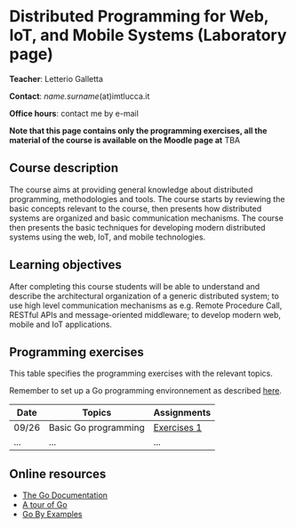# Distributed Programming for Web, IoT, and Mobile Systems (Laboratory page)

**Teacher**: Letterio Galletta

**Contact**: *name.surname*(at)imtlucca.it

**Office hours**: contact me by e-mail

**Note that this page contains only the programming exercises,  all the material of the course is available on the Moodle page at** TBA

## Course description

The course aims at providing general knowledge about distributed programming, methodologies and tools. The course starts by reviewing the basic concepts relevant to the course, then presents how distributed systems are organized and basic communication mechanisms. The course then presents the basic techniques for developing modern distributed systems using the web, IoT, and mobile technologies.

## Learning objectives

After completing this course students will be able to understand and describe the architectural organization of a generic distributed system; to use high level communication mechanisms as e.g. Remote Procedure Call, RESTful APIs and message-oriented middleware; to develop modern web, mobile and IoT applications.

## Programming exercises
This table specifies the programming exercises with the relevant topics.

Remember to set up a Go programming environnement as described [here](https://go.dev/doc/install).

| Date  | Topics | Assignments|
| ------|------- |------------|
| 09/26 | Basic Go programming   |  [Exercises 1](ex1/exercises1.md)  |
| ...   | ... | ... |

## Online resources
* [The Go Documentation](https://go.dev/doc/)
* [A tour of Go](https://go.dev/tour/welcome/1)
* [Go By Examples](https://gobyexample.com/)
